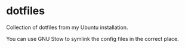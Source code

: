 # dotfiles

Collection of dotfiles from my Ubuntu installation.

You can use GNU Stow to symlink the config files in the correct place.

